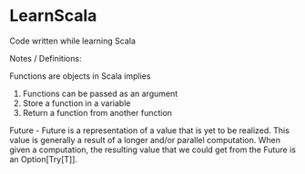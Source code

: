 # LearnScala
Code written while learning Scala

Notes / Definitions:

Functions are objects in Scala implies 
1. Functions can be passed as an argument
2. Store a function in a variable
3. Return a function from another function  

Future - 
Future is a representation of a value that is yet to be realized. This value is generally a result of a longer and/or parallel computation.
When given a computation, the resulting value that we could get from the Future is an Option[Try[T]].